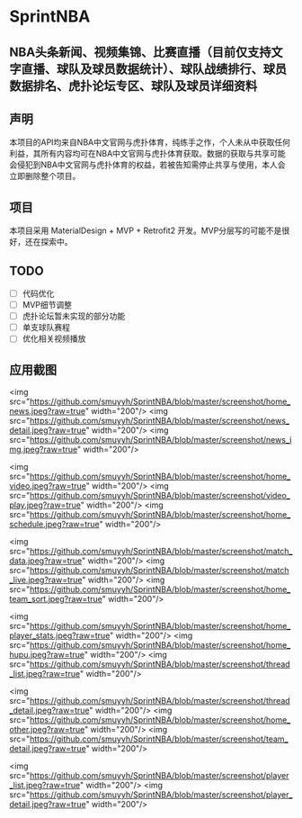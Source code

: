 # SprintNBA

## NBA头条新闻、视频集锦、比赛直播（目前仅支持文字直播、球队及球员数据统计）、球队战绩排行、球员数据排名、虎扑论坛专区、球队及球员详细资料

## 声明

本项目的API均来自NBA中文官网与虎扑体育，纯练手之作，个人未从中获取任何利益，其所有内容均可在NBA中文官网与虎扑体育获取。数据的获取与共享可能会侵犯到NBA中文官网与虎扑体育的权益，若被告知需停止共享与使用，本人会立即删除整个项目。

## 项目

本项目采用 MaterialDesign + MVP + Retrofit2 开发。MVP分层写的可能不是很好，还在探索中。

## TODO

*   [ ] 代码优化
*   [ ] MVP细节调整
*   [ ] 虎扑论坛暂未实现的部分功能
*   [ ] 单支球队赛程
*   [ ] 优化相关视频播放

## 应用截图

&lt;img src="https://github.com/smuyyh/SprintNBA/blob/master/screenshot/home_news.jpeg?raw=true" width="200"/&gt;
&lt;img src="https://github.com/smuyyh/SprintNBA/blob/master/screenshot/news_detail.jpeg?raw=true" width="200"/&gt;
&lt;img src="https://github.com/smuyyh/SprintNBA/blob/master/screenshot/news_img.jpeg?raw=true" width="200"/&gt;

&lt;img src="https://github.com/smuyyh/SprintNBA/blob/master/screenshot/home_video.jpeg?raw=true" width="200"/&gt;
&lt;img src="https://github.com/smuyyh/SprintNBA/blob/master/screenshot/video_play.jpeg?raw=true" width="200"/&gt;
&lt;img src="https://github.com/smuyyh/SprintNBA/blob/master/screenshot/home_schedule.jpeg?raw=true" width="200"/&gt;

&lt;img src="https://github.com/smuyyh/SprintNBA/blob/master/screenshot/match_data.jpeg?raw=true" width="200"/&gt;
&lt;img src="https://github.com/smuyyh/SprintNBA/blob/master/screenshot/match_live.jpeg?raw=true" width="200"/&gt;
&lt;img src="https://github.com/smuyyh/SprintNBA/blob/master/screenshot/home_team_sort.jpeg?raw=true" width="200"/&gt;

&lt;img src="https://github.com/smuyyh/SprintNBA/blob/master/screenshot/home_player_stats.jpeg?raw=true" width="200"/&gt;
&lt;img src="https://github.com/smuyyh/SprintNBA/blob/master/screenshot/home_hupu.jpeg?raw=true" width="200"/&gt;
&lt;img src="https://github.com/smuyyh/SprintNBA/blob/master/screenshot/thread_list.jpeg?raw=true" width="200"/&gt;

&lt;img src="https://github.com/smuyyh/SprintNBA/blob/master/screenshot/thread_detail.jpeg?raw=true" width="200"/&gt;
&lt;img src="https://github.com/smuyyh/SprintNBA/blob/master/screenshot/home_other.jpeg?raw=true" width="200"/&gt;
&lt;img src="https://github.com/smuyyh/SprintNBA/blob/master/screenshot/team_detail.jpeg?raw=true" width="200"/&gt;

&lt;img src="https://github.com/smuyyh/SprintNBA/blob/master/screenshot/player_list.jpeg?raw=true" width="200"/&gt;
&lt;img src="https://github.com/smuyyh/SprintNBA/blob/master/screenshot/player_detail.jpeg?raw=true" width="200"/&gt;